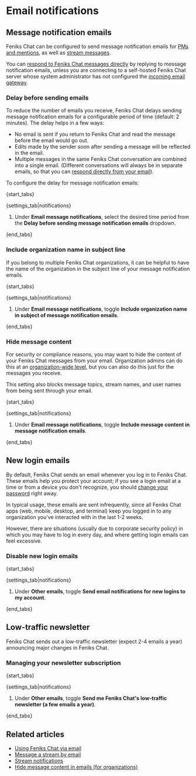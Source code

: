 # Email notifications

## Message notification emails

Feniks Chat can be configured to send message notification emails for [PMs
and mentions](/help/pm-mention-alert-notifications), as well as
[stream messages](/help/stream-notifications).

You can [respond to Feniks Chat messages directly][reply-from-email] by
replying to message notification emails, unless you are connecting to
a self-hosted Feniks Chat server whose system administrator has not
configured the [incoming email gateway][incoming-email-gateway].

[incoming-email-gateway]: https://zulip.readthedocs.io/en/latest/production/email-gateway.html

### Delay before sending emails

To reduce the number of emails you receive, Feniks Chat
delays sending message notification emails for a configurable period
of time (default: 2 minutes).  The delay
helps in a few ways:

* No email is sent if you return to Feniks Chat and read the message before
  the email would go out.
* Edits made by the sender soon after sending a message will be
  reflected in the email.
* Multiple messages in the same Feniks Chat conversation are combined into
  a single email. (Different conversations will always be
  in separate emails, so that you can
  [respond directly from your email][reply-from-email]).

[reply-from-email]: /help/using-zulip-via-email

To configure the delay for message notification emails:

{start_tabs}

{settings_tab|notifications}

1. Under **Email message notifications**, select the desired time period from the
   **Delay before sending message notification emails** dropdown.

{end_tabs}


### Include organization name in subject line

If you belong to multiple Feniks Chat organizations, it can be helpful to have the
name of the organization in the subject line of your message notification emails.

{start_tabs}

{settings_tab|notifications}

1. Under **Email message notifications**, toggle
   **Include organization name in subject of message notification emails**.

{end_tabs}


### Hide message content

For security or compliance reasons, you may want to hide the content of your
Feniks Chat messages from your email. Organization admins can do this at an
[organization-wide level](/help/hide-message-content-in-emails), but you can
also do this just for the messages you receive.

This setting also blocks message topics, stream names, and user names from
being sent through your email.

{start_tabs}

{settings_tab|notifications}

1. Under **Email message notifications**, toggle
   **Include message content in message notification emails**.

{end_tabs}

## New login emails

By default, Feniks Chat sends an email whenever you log in to Feniks Chat. These emails
help you protect your account; if you see a login email at a time or from a
device you don't recognize, you should
[change your password](/help/change-your-password) right away.

In typical usage, these emails are sent infrequently, since all Feniks Chat apps
(web, mobile, desktop, and terminal) keep you logged in to any organization
you've interacted with in the last 1-2 weeks.

However, there are situations (usually due to corporate security policy) in
which you may have to log in every day, and where getting login emails can
feel excessive.

### Disable new login emails

{start_tabs}

{settings_tab|notifications}

1. Under **Other emails**, toggle
   **Send email notifications for new logins to my account**.

{end_tabs}

## Low-traffic newsletter

Feniks Chat sends out a low-traffic newsletter (expect 2-4 emails a year)
announcing major changes in Feniks Chat.

### Managing your newsletter subscription

{start_tabs}

{settings_tab|notifications}

1. Under **Other emails**, toggle
   **Send me Feniks Chat's low-traffic newsletter (a few emails a year)**.

{end_tabs}

## Related articles

* [Using Feniks Chat via email](/help/using-zulip-via-email)
* [Message a stream by email](/help/message-a-stream-by-email)
* [Stream notifications](/help/stream-notifications)
* [Hide message content in emails (for organizations)](/help/hide-message-content-in-emails)
